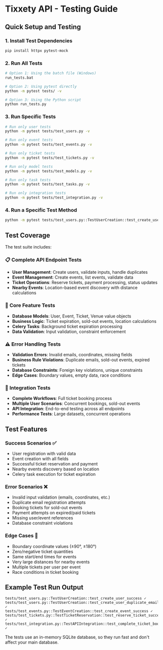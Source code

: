# Tixxety API - Testing Guide

## Quick Setup and Testing

### 1. Install Test Dependencies
```bash
pip install httpx pytest-mock
```

### 2. Run All Tests
```bash
# Option 1: Using the batch file (Windows)
run_tests.bat

# Option 2: Using pytest directly
python -m pytest tests/ -v

# Option 3: Using the Python script
python run_tests.py
```

### 3. Run Specific Tests
```bash
# Run only user tests
python -m pytest tests/test_users.py -v

# Run only event tests  
python -m pytest tests/test_events.py -v

# Run only ticket tests
python -m pytest tests/test_tickets.py -v

# Run only model tests
python -m pytest tests/test_models.py -v

# Run only task tests
python -m pytest tests/test_tasks.py -v

# Run only integration tests
python -m pytest tests/test_integration.py -v
```

### 4. Run a Specific Test Method
```bash
python -m pytest tests/test_users.py::TestUserCreation::test_create_user_success -v
```

## Test Coverage

The test suite includes:

### 📋 **Complete API Endpoint Tests**
- **User Management**: Create users, validate inputs, handle duplicates
- **Event Management**: Create events, list events, validate data
- **Ticket Operations**: Reserve tickets, payment processing, status updates
- **Nearby Events**: Location-based event discovery with distance calculations

### 🔧 **Core Feature Tests**
- **Database Models**: User, Event, Ticket, Venue value objects
- **Business Logic**: Ticket expiration, sold-out events, location calculations
- **Celery Tasks**: Background ticket expiration processing
- **Data Validation**: Input validation, constraint enforcement

### ⚠️ **Error Handling Tests**
- **Validation Errors**: Invalid emails, coordinates, missing fields
- **Business Rule Violations**: Duplicate emails, sold-out events, expired tickets
- **Database Constraints**: Foreign key violations, unique constraints
- **Edge Cases**: Boundary values, empty data, race conditions

### 🔄 **Integration Tests**
- **Complete Workflows**: Full ticket booking process
- **Multiple User Scenarios**: Concurrent bookings, sold-out events
- **API Integration**: End-to-end testing across all endpoints
- **Performance Tests**: Large datasets, concurrent operations

## Test Features

### Success Scenarios ✅
- User registration with valid data
- Event creation with all fields
- Successful ticket reservation and payment
- Nearby events discovery based on location
- Celery task execution for ticket expiration

### Error Scenarios ❌
- Invalid input validation (emails, coordinates, etc.)
- Duplicate email registration attempts
- Booking tickets for sold-out events
- Payment attempts on expired/paid tickets
- Missing user/event references
- Database constraint violations

### Edge Cases 🎯
- Boundary coordinate values (±90°, ±180°)
- Zero/negative ticket quantities
- Same start/end times for events
- Very large distances for nearby events
- Multiple tickets per user per event
- Race conditions in ticket booking

## Example Test Run Output

```
tests/test_users.py::TestUserCreation::test_create_user_success ✓
tests/test_users.py::TestUserCreation::test_create_user_duplicate_email ✓
tests/test_events.py::TestEventCreation::test_create_event_success ✓
tests/test_tickets.py::TestTicketReservation::test_reserve_ticket_success ✓
tests/test_integration.py::TestAPIIntegration::test_complete_ticket_booking_flow ✓
```

The tests use an in-memory SQLite database, so they run fast and don't affect your main database.
